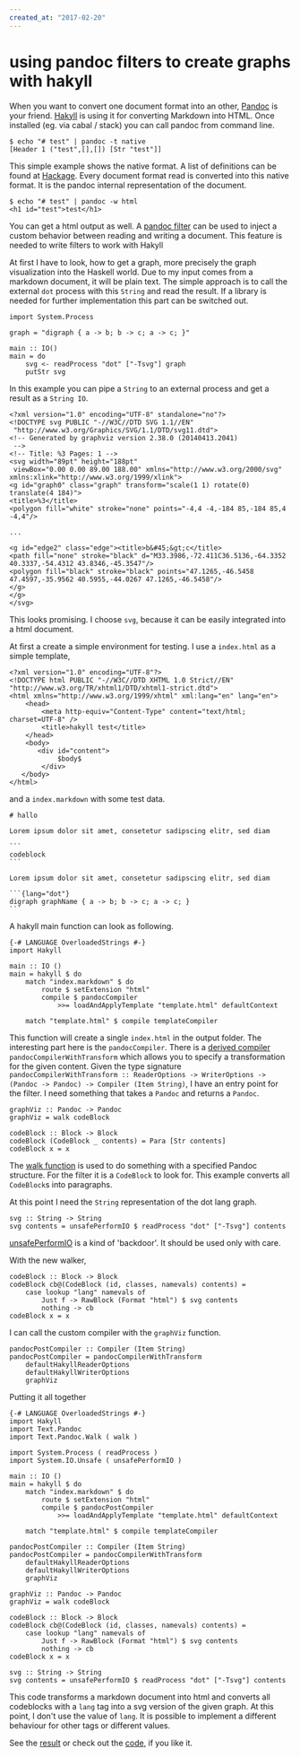 ```yaml
---
created_at: "2017-02-20"
---
```


# using pandoc filters to create graphs with hakyll

When you want to convert one document format into an other, [Pandoc][1] is your friend. 
[Hakyll][2] is using it for converting Markdown into HTML. 
Once installed (eg. via cabal / stack) you can call pandoc from command line.

```
$ echo "# test" | pandoc -t native
[Header 1 ("test",[],[]) [Str "test"]]
```

This simple example shows the native format.
A list of definitions can be found at [Hackage][3].
Every document format read is converted into this native format. 
It is the pandoc internal representation of the document.

```
$ echo "# test" | pandoc -w html
<h1 id="test">test</h1>
```
You can get a html output as well. 
A [pandoc filter][4] can be used to inject a custom behavior between reading and writing a document. 
This feature is needed to write filters to work with Hakyll

<!--more-->

At first I have to look, how to get a graph, more precisely the graph visualization into the Haskell world.
Due to my input comes from a markdown document, it will be plain text.
The simple approach is to call the external `dot` process with this `String` and read the result.
If a library is needed for further implementation this part can be switched out.

```
import System.Process

graph = "digraph { a -> b; b -> c; a -> c; }"

main :: IO()
main = do
    svg <- readProcess "dot" ["-Tsvg"] graph
    putStr svg 
```

In this example you can pipe a `String` to an external process and get a result as a `String IO`.

```
<?xml version="1.0" encoding="UTF-8" standalone="no"?>
<!DOCTYPE svg PUBLIC "-//W3C//DTD SVG 1.1//EN"
 "http://www.w3.org/Graphics/SVG/1.1/DTD/svg11.dtd">
<!-- Generated by graphviz version 2.38.0 (20140413.2041)
 -->
<!-- Title: %3 Pages: 1 -->
<svg width="89pt" height="188pt"
 viewBox="0.00 0.00 89.00 188.00" xmlns="http://www.w3.org/2000/svg" xmlns:xlink="http://www.w3.org/1999/xlink">
<g id="graph0" class="graph" transform="scale(1 1) rotate(0) translate(4 184)">
<title>%3</title>
<polygon fill="white" stroke="none" points="-4,4 -4,-184 85,-184 85,4 -4,4"/>

...

<g id="edge2" class="edge"><title>b&#45;&gt;c</title>
<path fill="none" stroke="black" d="M33.3986,-72.411C36.5136,-64.3352 40.3337,-54.4312 43.8346,-45.3547"/>
<polygon fill="black" stroke="black" points="47.1265,-46.5458 47.4597,-35.9562 40.5955,-44.0267 47.1265,-46.5458"/>
</g>
</g>
</svg>
```

This looks promising. 
I choose `svg`, because it can be easily integrated into a html document.

At first a create a simple environment for testing. 
I use a `index.html` as a simple template,

```
<?xml version="1.0" encoding="UTF-8"?>
<!DOCTYPE html PUBLIC "-//W3C//DTD XHTML 1.0 Strict//EN"
"http://www.w3.org/TR/xhtml1/DTD/xhtml1-strict.dtd">
<html xmlns="http://www.w3.org/1999/xhtml" xml:lang="en" lang="en">
    <head>
        <meta http-equiv="Content-Type" content="text/html; charset=UTF-8" />
        <title>hakyll test</title>
    </head>
    <body>
       <div id="content">
            $body$
        </div>
   </body>
</html>
```

and a `index.markdown` with some test data.

    # hallo
    
    Lorem ipsum dolor sit amet, consetetur sadipscing elitr, sed diam
    
    ```
    codeblock
    ```
    
    Lorem ipsum dolor sit amet, consetetur sadipscing elitr, sed diam
    
    ```{lang="dot"}
    digraph graphName { a -> b; b -> c; a -> c; }
    ```

A hakyll main function can look as following.

```
{-# LANGUAGE OverloadedStrings #-}
import Hakyll

main :: IO ()
main = hakyll $ do
    match "index.markdown" $ do
        route $ setExtension "html"
        compile $ pandocCompiler 
            >>= loadAndApplyTemplate "template.html" defaultContext

    match "template.html" $ compile templateCompiler
```

This function will create a single `index.html` in the output folder.
The interesting part here is the `pandocCompiler`. 
There is a [derived compiler][5] `pandocCompilerWithTransform` which allows you to specify a transformation for the given content.
Given the type signature `pandocCompilerWithTransform :: ReaderOptions -> WriterOptions -> (Pandoc -> Pandoc) -> Compiler (Item String)`, I have an entry point for the filter.
I need something that takes a `Pandoc` and returns a `Pandoc`.

```
graphViz :: Pandoc -> Pandoc
graphViz = walk codeBlock

codeBlock :: Block -> Block
codeBlock (CodeBlock _ contents) = Para [Str contents]
codeBlock x = x
```

The [walk function][6] is used to do something with a specified Pandoc structure.
For the filter it is a `CodeBlock` to look for. 
This example converts all `CodeBlock`s into paragraphs.

At this point I need the `String` representation of the dot lang graph. 

```
svg :: String -> String
svg contents = unsafePerformIO $ readProcess "dot" ["-Tsvg"] contents
```

[unsafePerformIO][7] is a kind of 'backdoor'. 
It should be used only with care. 

With the new walker,

```
codeBlock :: Block -> Block
codeBlock cb@(CodeBlock (id, classes, namevals) contents) = 
    case lookup "lang" namevals of
        Just f -> RawBlock (Format "html") $ svg contents
        nothing -> cb
codeBlock x = x
```

I can call the custom compiler with the `graphViz` function.


```
pandocPostCompiler :: Compiler (Item String)
pandocPostCompiler = pandocCompilerWithTransform
    defaultHakyllReaderOptions
    defaultHakyllWriterOptions
    graphViz
```

Putting it all together

```
{-# LANGUAGE OverloadedStrings #-}
import Hakyll
import Text.Pandoc
import Text.Pandoc.Walk ( walk )

import System.Process ( readProcess )
import System.IO.Unsafe ( unsafePerformIO )

main :: IO ()
main = hakyll $ do
    match "index.markdown" $ do
        route $ setExtension "html"
        compile $ pandocPostCompiler 
            >>= loadAndApplyTemplate "template.html" defaultContext

    match "template.html" $ compile templateCompiler

pandocPostCompiler :: Compiler (Item String)
pandocPostCompiler = pandocCompilerWithTransform
    defaultHakyllReaderOptions
    defaultHakyllWriterOptions
    graphViz

graphViz :: Pandoc -> Pandoc
graphViz = walk codeBlock

codeBlock :: Block -> Block
codeBlock cb@(CodeBlock (id, classes, namevals) contents) = 
    case lookup "lang" namevals of
        Just f -> RawBlock (Format "html") $ svg contents
        nothing -> cb
codeBlock x = x

svg :: String -> String
svg contents = unsafePerformIO $ readProcess "dot" ["-Tsvg"] contents
```

This code transforms a markdown document into html and converts all codeblocks with a `lang` tag into a svg version of the given graph. At this point, I don't use the value of `lang`. It is possible to implement a different behaviour for other tags or different values.

See the [result][8] or check out the [code][9], if you like it.
                    
[1]: https://jaspervdj.be/hakyll/
[2]: http://pandoc.org/
[3]: http://hackage.haskell.org/package/pandoc-types-1.17.0.5/docs/Text-Pandoc-Definition.html
[4]: http://pandoc.org/scripting.html
[5]: https://hackage.haskell.org/package/hakyll-4.9.5.1/docs/Hakyll-Web-Pandoc.html#g:2
[6]: https://hackage.haskell.org/package/pandoc-types-1.19/docs/Text-Pandoc-Walk.html
[7]: http://hackage.haskell.org/package/base-4.9.1.0/docs/System-IO-Unsafe.html#v:unsafePerformIO
[8]: /example/pandoc/dotlang/index.html
[9]: https://github.com/enter-haken/hakyll-dot-demo
